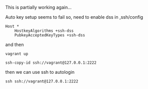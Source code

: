This is partially working again...

Auto key setup seems to fail so, need to enable dss in ,ssh/config

	Host *
		HostkeyAlgorithms +ssh-dss
		PubkeyAcceptedKeyTypes +ssh-dss

and then

	vagrant up

	ssh-copy-id ssh://vagrant@127.0.0.1:2222


then we can use ssh to autologin

	ssh ssh://vagrant@127.0.0.1:2222


